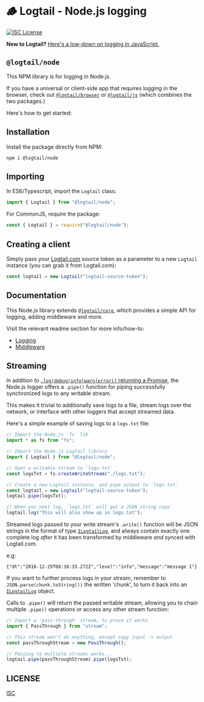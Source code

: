 # 🪵 Logtail - Node.js logging

[![ISC License](https://img.shields.io/badge/license-ISC-ff69b4.svg)](LICENSE.md)

**New to Logtail?** [Here's a low-down on logging in JavaScript.](https://github.com/logtail/logtail-js)

## `@logtail/node`

This NPM library is for logging in Node.js.

If you have a universal or client-side app that requires logging in the browser, check out [`@logtail/browser`](https://github.com/logtail/logtail-js/tree/master/packages/browser) or [`@logtail/js`](https://github.com/logtail/logtail-js/tree/master/packages/js) (which combines the two packages.)

Here's how to get started:

## Installation

Install the package directly from NPM:

```
npm i @logtail/node
```

## Importing

In ES6/Typescript, import the `Logtail` class:

```typescript
import { Logtail } from "@logtail/node";
```

For CommonJS, require the package:

```js
const { Logtail } = require("@logtail/node");
```

## Creating a client

Simply pass your [Logtail.com](https://logtail.com) source token as a parameter to a new `Logtail` instance (you can grab it from Logtail.com):

```typescript
const logtail = new Logtail("logtail-source-token");
```

## Documentation

This Node.js library extends [`@logtail/core`](https://github.com/logtail/logtail-js/tree/master/packages/core), which provides a simple API for logging, adding middleware and more.

Visit the relevant readme section for more info/how-to:

- [Logging](https://github.com/logtail/logtail-js/tree/master/packages/core#logging)
- [Middleware](https://github.com/logtail/logtail-js/tree/master/packages/core#middleware)

## Streaming

In addition to [`.log|debug|info|warn|error()` returning a Promise](https://github.com/logtail/logtail-js/tree/master/packages/core#logging), the Node.js logger offers a `.pipe()` function for piping successfully synchronized logs to any writable stream.

This makes it trivial to additionally save logs to a file, stream logs over the network, or interface with other loggers that accept streamed data.

Here's a simple example of saving logs to a `logs.txt` file:

```typescript
// Import the Node.js `fs` lib
import * as fs from "fs";

// Import the Node.js Logtail library
import { Logtail } from "@logtail/node";

// Open a writable stream to `logs.txt`
const logsTxt = fs.createWriteStream("./logs.txt");

// Create a new Logtail instance, and pipe output to `logs.txt`
const logtail = new Logtail("logtail-source-token");
logtail.pipe(logsTxt);

// When you next log, `logs.txt` will get a JSON string copy
logtail.log("This will also show up in logs.txt");
```

Streamed logs passed to your write stream's `.write()` function will be JSON strings in the format of type [`ILogtailLog`](https://github.com/logtail/logtail-js/tree/master/packages/types#ilogtaillog), and always contain exactly one complete log _after_ it has been transformed by middleware _and_ synced with Logtail.com.

e.g:

```text
{"dt":"2018-12-29T08:38:33.272Z","level":"info","message":"message 1"}
```

If you want to further process logs in your stream, remember to `JSON.parse(chunk.toString())` the written 'chunk', to turn it back into an [`ILogtailLog`](https://github.com/logtail/logtail-js/tree/master/packages/types#ilogtaillog) object.

Calls to `.pipe()` will return the passed writable stream, allowing you to chain multiple `.pipe()` operations or access any other stream function:

```typescript
// Import a 'pass-through' stream, to prove it works
import { PassThrough } from "stream";

// This stream won't do anything, except copy input -> output
const passThroughStream = new PassThrough();

// Passing to multiple streams works...
logtail.pipe(passThroughStream).pipe(logsTxt);
```

## LICENSE

[ISC](LICENSE.md)
